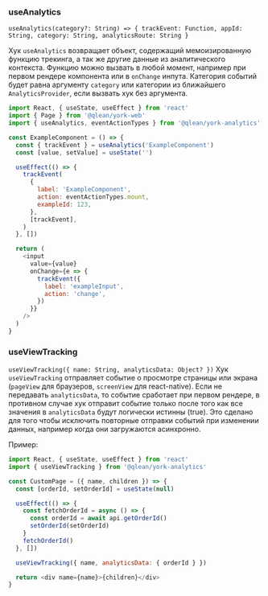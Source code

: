 ### useAnalytics
`useAnalytics(category?: String) => { trackEvent: Function, appId: String, category: String, analyticsRoute: String }`

Хук `useAnalytics` возвращает объект, содержащий мемоизированную функцию трекинга, а так же другие данные из аналитического контекста. Функцию можно вызвать в любой момент, например при первом рендере компонента или в `onChange` инпута. Категория событий будет равна аргументу `category` или категории из ближайшего `AnalyticsProvider`, если вызвать хук без аргумента.

```js static
import React, { useState, useEffect } from 'react'
import { Page } from '@qlean/york-web'
import { useAnalytics, eventActionTypes } from '@qlean/york-analytics'

const ExampleComponent = () => {
  const { trackEvent } = useAnalytics('ExampleComponent')
  const [value, setValue] = useState('')

  useEffect(() => {
    trackEvent(
      {
        label: 'ExampleComponent',
        action: eventActionTypes.mount,
        exampleId: 123,
      },
      [trackEvent],
    )
  }, [])

  return (
    <input
      value={value}
      onChange={e => {
        trackEvent({
          label: 'exampleInput',
          action: 'change',
        })
      }}
    />
  )
}
```

### useViewTracking
`useViewTracking({ name: String, analyticsData: Object? })`
Хук `useViewTracking` отправляет событие о просмотре страницы или экрана (`pageView` для браузеров, `screenView` для react-native). Если не передавать `analyticsData`, то событие сработает при первом рендере, в противном случае хук отправит событие только после того как все значения в `analyticsData` будут логически истинны (true). Это сделано для того чтобы исключить повторные отправки событий при изменении данных, например когда они загружаются асинхронно.

Пример:
```js static
import React, { useState, useEffect } from 'react'
import { useViewTracking } from '@qlean/york-analytics'

const CustomPage = ({ name, children }) => {
  const [orderId, setOrderId] = useState(null)

  useEffect(() => {
    const fetchOrderId = async () => {
      const orderId = await api.getOrderId()
      setOrderId(setOrderId)
    }
    fetchOrderId()
  }, [])

  useViewTracking({ name, analyticsData: { orderId } })

  return <div name={name}>{children}</div>
}
```